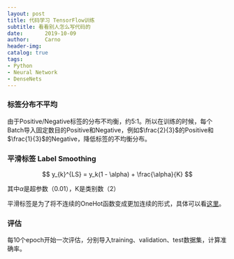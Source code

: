 ```yaml
---
layout: post
title: 代码学习 TensorFlow训练
subtitle: 看看别人怎么写代码的
date:       2019-10-09
author:     Carno
header-img: 
catalog: true
tags:
- Python
- Neural Network
- DenseNets
---
```




### 标签分布不平均

由于Positive/Negative标签的分布不均衡，约5:1。所以在训练的时候，每个Batch导入固定数目的Positive和Negative，例如$\frac{2}{3}$的Positive和$\frac{1}{3}$的Negative，降低标签的不均衡分布。



### 平滑标签 Label Smoothing

$$
y_{k}^{LS} = y_k(1 - \alpha) + \frac{\alpha}{K}
$$

其中$\alpha$是超参数（0.01），K是类别数（2）

平滑标签是为了将不连续的OneHot函数变成更加连续的形式，具体可以看[这里](https://zhuanlan.zhihu.com/p/73054583)。

### 评估

每10个epoch开始一次评估，分别导入training、validation、test数据集，计算准确率。



